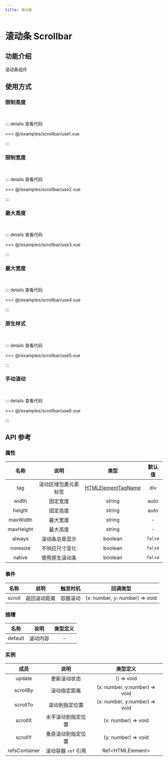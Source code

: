```yaml
---
title: 滚动条
---
```


# 滚动条 Scrollbar

## 功能介绍

滚动条组件

## 使用方式

### 限制高度

<br />
<ScrollbarUse1 />

::: details 查看代码

<<< @/examples/scrollbar/use1.vue

:::

### 限制宽度

<br />
<ScrollbarUse2 />

::: details 查看代码

<<< @/examples/scrollbar/use2.vue

:::

### 最大高度

<br />
<ScrollbarUse3 />

::: details 查看代码

<<< @/examples/scrollbar/use3.vue

:::

### 最大宽度

<br />
<ScrollbarUse4 />

::: details 查看代码

<<< @/examples/scrollbar/use4.vue

:::

### 原生样式

<br />
<ScrollbarUse5 />

::: details 查看代码

<<< @/examples/scrollbar/use5.vue

:::

### 手动滚动

<br />
<ScrollbarUse6 />

::: details 查看代码

<<< @/examples/scrollbar/use6.vue

:::

## API 参考

### 属性

|   名称    |         说明         |                                 类型                                  | 默认值  |
| :-------: | :------------------: | :-------------------------------------------------------------------: | :-----: |
|    tag    | 滚动区域包裹元素标签 | [HTMLElementTagName](/examples/text/index.md#htmlelementtagname-type) |   div   |
|   width   |       固定宽度       |                                string                                 |  auto   |
|  height   |       固定高度       |                                string                                 |  auto   |
| maxWidth  |       最大宽度       |                                string                                 |    -    |
| maxHeight |       最大高度       |                                string                                 |    -    |
|  always   |    滚动条总是显示    |                                boolean                                | `false` |
| noresize  |    不响应尺寸变化    |                                boolean                                | `false` |
|  native   |    使用原生滚动条    |                                boolean                                | `false` |

### 事件

|  名称  |     说明     | 触发时机 |            回调类型            |
| :----: | :----------: | :------: | :----------------------------: |
| scroll | 返回滚动距离 | 容器滚动 | (x: number, y: number) => void |

### 插槽

|  名称   |   说明   | 类型定义 |
| :-----: | :------: | :------: |
| default | 滚动内容 |    -     |

### 实例

|     成员      |        说明         |           类型定义            |
| :-----------: | :-----------------: | :---------------------------: |
|    update     |    更新滚动状态     |          () => void           |
|   scrollBy    |    滚动指定距离     | (x: number, y:number) => void |
|   scrollTo    |   滚动到指定位置    | (x: number, y:number) => void |
|    scrollX    | 水平滚动到指定位置  |      (x: number) => void      |
|    scrollY    | 垂直滚动到指定位置  |      (y: number) => void      |
| refsContainer | 滚动容器 `ref` 引用 |       Ref\<HTMLElement>       |

<script setup>
import ScrollbarUse1 from './use1.vue';
import ScrollbarUse2 from './use2.vue';
import ScrollbarUse3 from './use3.vue';
import ScrollbarUse4 from './use4.vue';
import ScrollbarUse5 from './use5.vue';
import ScrollbarUse6 from './use6.vue';
</script>
